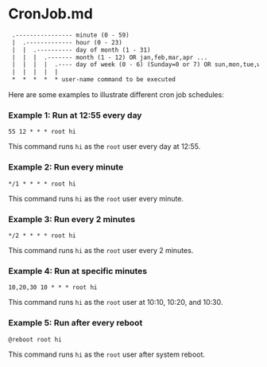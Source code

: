# CronJob.md
```txt
 .---------------- minute (0 - 59)
 |  .------------- hour (0 - 23)
 |  |  .---------- day of month (1 - 31)
 |  |  |  .------- month (1 - 12) OR jan,feb,mar,apr ...
 |  |  |  |  .---- day of week (0 - 6) (Sunday=0 or 7) OR sun,mon,tue,wed,thu,fri,sat
 |  |  |  |  |
 *  *  *  *  * user-name command to be executed
```
Here are some examples to illustrate different cron job schedules:
### Example 1: Run at 12:55 every day
```
55 12 * * * root hi
```
This command runs `hi` as the `root` user every day at 12:55.

### Example 2: Run every minute
```
*/1 * * * * root hi
```
This command runs `hi` as the `root` user every minute.

### Example 3: Run every 2 minutes
```
*/2 * * * * root hi
```
This command runs `hi` as the `root` user every 2 minutes.

### Example 4: Run at specific minutes
``` 
10,20,30 10 * * * root hi
```
This command runs `hi` as the `root` user at 10:10, 10:20, and 10:30.

### Example 5: Run after every reboot
```
@reboot root hi
```
This command runs `hi` as the `root` user after system reboot.
